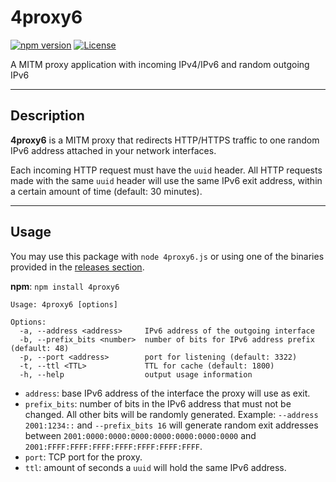 # 4proxy6
[![npm version](https://badge.fury.io/js/4proxy6.svg)](https://www.npmjs.com/package/4proxy6)
[![License](https://img.shields.io/github/license/infosimples/4proxy6)](https://github.com/infosimples/4proxy6/blob/master/LICENSE)

A MITM proxy application with incoming IPv4/IPv6 and random outgoing IPv6

___

## Description

**4proxy6** is a MITM proxy that redirects HTTP/HTTPS traffic to one random
IPv6 address attached in your network interfaces.

Each incoming HTTP request must have the `uuid` header. All HTTP requests made
with the same `uuid` header will use the same IPv6 exit address, within a
certain amount of time (default: 30 minutes).

___

## Usage

You may use this package with `node 4proxy6.js` or using one of the binaries
provided in the [releases section](https://github.com/infosimples/4proxy6/releases/).

**npm**: `npm install 4proxy6`

```
Usage: 4proxy6 [options]

Options:
  -a, --address <address>     IPv6 address of the outgoing interface
  -b, --prefix_bits <number>  number of bits for IPv6 address prefix (default: 48)
  -p, --port <address>        port for listening (default: 3322)
  -t, --ttl <TTL>             TTL for cache (default: 1800)
  -h, --help                  output usage information
```

- `address`: base IPv6 address of the interface the proxy will use as exit.
- `prefix_bits`: number of bits in the IPv6 address that must not be changed.
  All other bits will be randomly generated. Example: `--address 2001:1234::`
  and `--prefix_bits 16` will generate random exit addresses between
  `2001:0000:0000:0000:0000:0000:0000:0000` and
  `2001:FFFF:FFFF:FFFF:FFFF:FFFF:FFFF:FFFF`.
- `port`: TCP port for the proxy.
- `ttl`: amount of seconds a `uuid` will hold the same IPv6 address.
